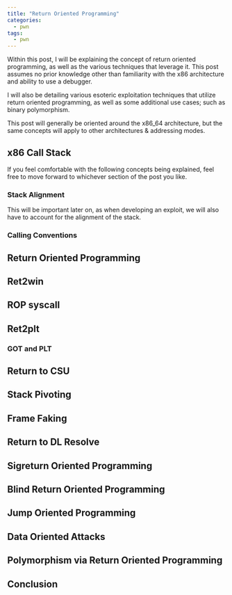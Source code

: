 ```yaml
---
title: "Return Oriented Programming"
categories:
  - pwn
tags:
  - pwn
---
```


Within this post, I will be explaining the concept of return oriented programming, as well as
the various techniques that leverage it. This post assumes no prior knowledge other than
familiarity with the x86 architecture and ability to use a debugger.

I will also be detailing various esoteric exploitation techniques that utilize return oriented
programming, as well as some additional use cases; such as binary polymorphism.

This post will generally be oriented around the x86_64 architecture, but the same concepts will
apply to other architectures & addressing modes.

## x86 Call Stack

If you feel comfortable with the following concepts being explained, feel free to move forward
to whichever section of the post you like.


### Stack Alignment

This will be important later on, as when developing an exploit, we will also have to account
for the alignment of the stack.

### Calling Conventions
## Return Oriented Programming
## Ret2win
## ROP syscall
## Ret2plt
### GOT and PLT
## Return to CSU
## Stack Pivoting
## Frame Faking
## Return to DL Resolve
## Sigreturn Oriented Programming
## Blind Return Oriented Programming
## Jump Oriented Programming
## Data Oriented Attacks
## Polymorphism via Return Oriented Programming
## Conclusion

